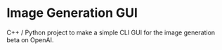 # Image Generation GUI
C++ / Python project to make a simple CLI GUI for the image generation beta on OpenAI.
